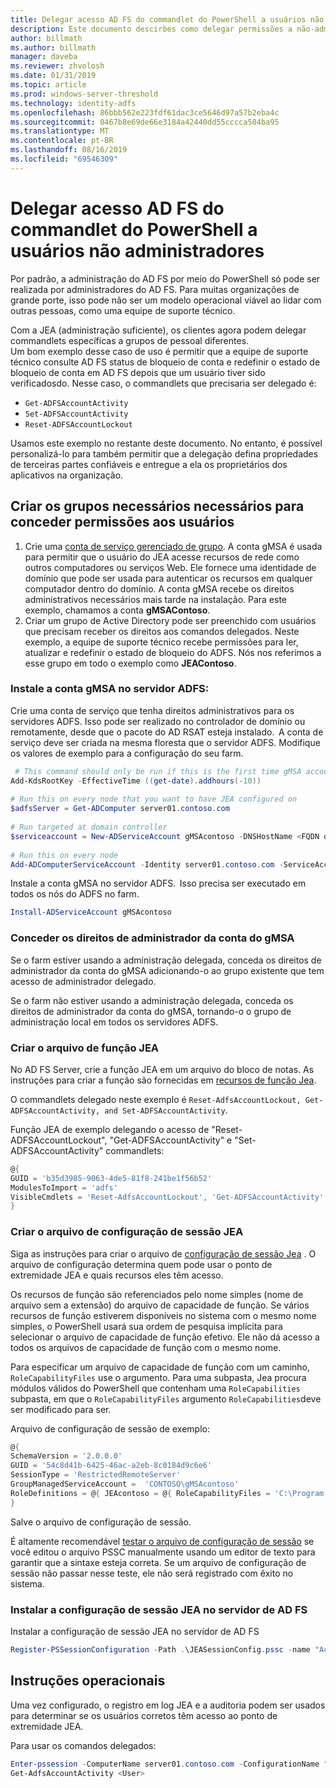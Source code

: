 ```yaml
---
title: Delegar acesso AD FS do commandlet do PowerShell a usuários não administradores
description: Este documento descirbes como delegar permissões a não-administradores para AD FS PowerShell cmdlts.
author: billmath
ms.author: billmath
manager: daveba
ms.reviewer: zhvolosh
ms.date: 01/31/2019
ms.topic: article
ms.prod: windows-server-threshold
ms.technology: identity-adfs
ms.openlocfilehash: 86bbb562e223fdf61dac3ce5646d97a57b2eba4c
ms.sourcegitcommit: 0467b8e69de66e3184a42440dd55cccca584ba95
ms.translationtype: MT
ms.contentlocale: pt-BR
ms.lasthandoff: 08/16/2019
ms.locfileid: "69546309"
---
```

# <a name="delegate-ad-fs-powershell-commandlet-access-to-non-admin-users"></a>Delegar acesso AD FS do commandlet do PowerShell a usuários não administradores 
Por padrão, a administração do AD FS por meio do PowerShell só pode ser realizada por administradores do AD FS. Para muitas organizações de grande porte, isso pode não ser um modelo operacional viável ao lidar com outras pessoas, como uma equipe de suporte técnico.  

Com a JEA (administração suficiente), os clientes agora podem delegar commandlets específicas a grupos de pessoal diferentes.  
Um bom exemplo desse caso de uso é permitir que a equipe de suporte técnico consulte AD FS status de bloqueio de conta e redefinir o estado de bloqueio de conta em AD FS depois que um usuário tiver sido verificadosdo. Nesse caso, o commandlets que precisaria ser delegado é: 
- `Get-ADFSAccountActivity`
- `Set-ADFSAccountActivity` 
- `Reset-ADFSAccountLockout` 

Usamos este exemplo no restante deste documento. No entanto, é possível personalizá-lo para também permitir que a delegação defina propriedades de terceiras partes confiáveis e entregue a ela os proprietários dos aplicativos na organização.  


##  <a name="create-the-required-groups-necessary-to-grant-users-permissions"></a>Criar os grupos necessários necessários para conceder permissões aos usuários 
1. Crie uma [conta de serviço gerenciado de grupo](https://docs.microsoft.com/windows-server/security/group-managed-service-accounts/group-managed-service-accounts-overview). A conta gMSA é usada para permitir que o usuário do JEA acesse recursos de rede como outros computadores ou serviços Web. Ele fornece uma identidade de domínio que pode ser usada para autenticar os recursos em qualquer computador dentro do domínio. A conta gMSA recebe os direitos administrativos necessários mais tarde na instalação. Para este exemplo, chamamos a conta **gMSAContoso**. 
2. Criar um grupo de Active Directory pode ser preenchido com usuários que precisam receber os direitos aos comandos delegados. Neste exemplo, a equipe de suporte técnico recebe permissões para ler, atualizar e redefinir o estado de bloqueio do ADFS. Nós nos referimos a esse grupo em todo o exemplo como **JEAContoso**. 

### <a name="install-the-gmsa-account-on-the-adfs-server"></a>Instale a conta gMSA no servidor ADFS: 
Crie uma conta de serviço que tenha direitos administrativos para os servidores ADFS. Isso pode ser realizado no controlador de domínio ou remotamente, desde que o pacote do AD RSAT esteja instalado.  A conta de serviço deve ser criada na mesma floresta que o servidor ADFS. Modifique os valores de exemplo para a configuração do seu farm. 

```powershell
 # This command should only be run if this is the first time gMSA accounts are enabled in the forest 
Add-KdsRootKey -EffectiveTime ((get-date).addhours(-10))  
 
# Run this on every node that you want to have JEA configured on  
$adfsServer = Get-ADComputer server01.contoso.com  
 
# Run targeted at domain controller  
$serviceaccount = New-ADServiceAccount gMSAcontoso -DNSHostName <FQDN of the domain containing the KDS key> - PrincipalsAllowedToRetrieveManagedPassword $adfsServer –passthru 
 
# Run this on every node 
Add-ADComputerServiceAccount -Identity server01.contoso.com -ServiceAccount $ServiceAccount 
```

Instale a conta gMSA no servidor ADFS.  Isso precisa ser executado em todos os nós do ADFS no farm. 
 
```powershell
Install-ADServiceAccount gMSAcontoso 
```

### <a name="grant-the-gmsa-account-admin-rights"></a>Conceder os direitos de administrador da conta do gMSA 
Se o farm estiver usando a administração delegada, conceda os direitos de administrador da conta do gMSA adicionando-o ao grupo existente que tem acesso de administrador delegado.  
 
Se o farm não estiver usando a administração delegada, conceda os direitos de administrador da conta do gMSA, tornando-o o grupo de administração local em todos os servidores ADFS. 
 
 
### <a name="create-the-jea-role-file"></a>Criar o arquivo de função JEA 
 
No AD FS Server, crie a função JEA em um arquivo do bloco de notas. As instruções para criar a função são fornecidas em [recursos de função Jea](https://docs.microsoft.com/powershell/jea/role-capabilities). 
 
O commandlets delegado neste exemplo é `Reset-AdfsAccountLockout, Get-ADFSAccountActivity, and Set-ADFSAccountActivity`. 

Função JEA de exemplo delegando o acesso de "Reset-ADFSAccountLockout", "Get-ADFSAccountActivity" e "Set-ADFSAccountActivity" commandlets:

```powershell
@{
GUID = 'b35d3985-9063-4de5-81f8-241be1f56b52'
ModulesToImport = 'adfs'
VisibleCmdlets = 'Reset-AdfsAccountLockout', 'Get-ADFSAccountActivity', 'Set-ADFSAccountActivity'
}
```


### <a name="create-the-jea-session-configuration-file"></a>Criar o arquivo de configuração de sessão JEA 
Siga as instruções para criar o arquivo de [configuração de sessão Jea](https://docs.microsoft.com/powershell/jea/session-configurations) . O arquivo de configuração determina quem pode usar o ponto de extremidade JEA e quais recursos eles têm acesso. 

Os recursos de função são referenciados pelo nome simples (nome de arquivo sem a extensão) do arquivo de capacidade de função. Se vários recursos de função estiverem disponíveis no sistema com o mesmo nome simples, o PowerShell usará sua ordem de pesquisa implícita para selecionar o arquivo de capacidade de função efetivo. Ele não dá acesso a todos os arquivos de capacidade de função com o mesmo nome. 

Para especificar um arquivo de capacidade de função com um caminho, `RoleCapabilityFiles` use o argumento. Para uma subpasta, Jea procura módulos válidos do PowerShell que contenham uma `RoleCapabilities` subpasta, em que o `RoleCapabilityFiles` argumento `RoleCapabilities`deve ser modificado para ser. 

Arquivo de configuração de sessão de exemplo: 

```powershell
@{
SchemaVersion = '2.0.0.0'
GUID = '54c8d41b-6425-46ac-a2eb-8c0184d9c6e6'
SessionType = 'RestrictedRemoteServer'
GroupManagedServiceAccount =  'CONTOSO\gMSAcontoso'
RoleDefinitions = @{ JEAcontoso = @{ RoleCapabilityFiles = 'C:\Program Files\WindowsPowershell\Modules\AccountActivityJEA\RoleCapabilities\JEAAccountActivityResetRole.psrc' } }
}
```

Salve o arquivo de configuração de sessão. 
 
É altamente recomendável [testar o arquivo de configuração de sessão](https://docs.microsoft.com/powershell/module/Microsoft.PowerShell.Core/Test-PSSessionConfigurationFile?view=powershell-5.1) se você editou o arquivo PSSC manualmente usando um editor de texto para garantir que a sintaxe esteja correta. Se um arquivo de configuração de sessão não passar nesse teste, ele não será registrado com êxito no sistema.  
 
### <a name="install-the-jea-session-configuration-on-the-ad-fs-server"></a>Instalar a configuração de sessão JEA no servidor de AD FS 

Instalar a configuração de sessão JEA no servidor de AD FS 
 
```powershell
Register-PSSessionConfiguration -Path .\JEASessionConfig.pssc -name "AccountActivityAdministration" -force
``` 
## <a name="operational-instructions"></a>Instruções operacionais 
Uma vez configurado, o registro em log JEA e a auditoria podem ser usados para determinar se os usuários corretos têm acesso ao ponto de extremidade JEA. 

Para usar os comandos delegados: 

```powershell
Enter-pssession -ComputerName server01.contoso.com -ConfigurationName "AccountActivityAdministration" -Credential <User Using JEA> 
Get-AdfsAccountActivity <User> 


```
